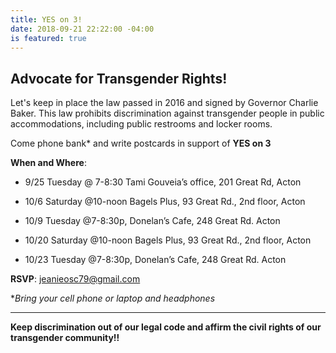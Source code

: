 ```yaml
---
title: YES on 3!
date: 2018-09-21 22:22:00 -04:00
is featured: true
---
```


## Advocate for Transgender Rights!

Let's keep in place the law passed in 2016 and signed by Governor Charlie Baker.  This law prohibits discrimination against transgender people in public accommodations, including public restrooms and locker rooms.

Come phone bank\* and write postcards in support of **YES on 3**

**When and Where**:

* 9/25 Tuesday @ 7-8:30 Tami Gouveia’s office, 201 Great Rd,  Acton

* 10/6 Saturday @10-noon Bagels Plus, 93 Great Rd., 2nd floor, Acton

* 10/9 Tuesday @7-8:30p, Donelan’s Cafe, 248 Great Rd. Acton

* 10/20 Saturday @10-noon Bagels Plus, 93 Great Rd., 2nd floor, Acton

* 10/23 Tuesday @7-8:30p, Donelan’s Cafe, 248 Great Rd. Acton

**RSVP**:  jeanieosc79@gmail.com

\**Bring your cell phone or laptop and headphones*


---

**Keep discrimination out of our legal code and affirm the civil rights of our transgender community!!**